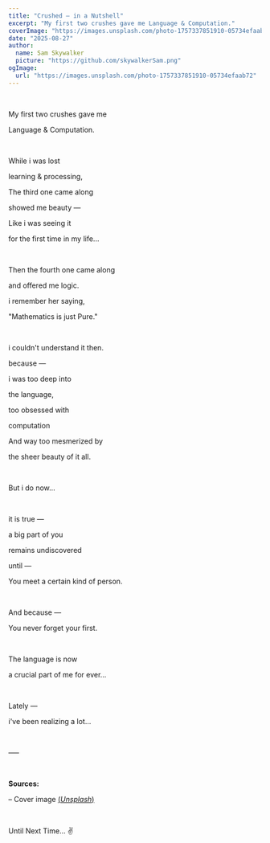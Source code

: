 ```yaml
---
title: "Crushed — in a Nutshell"
excerpt: "My first two crushes gave me Language & Computation."
coverImage: "https://images.unsplash.com/photo-1757337851910-05734efaab72"
date: "2025-08-27"
author:
  name: Sam Skywalker
  picture: "https://github.com/skywalkerSam.png"
ogImage:
  url: "https://images.unsplash.com/photo-1757337851910-05734efaab72"
---
```


&nbsp;

My first two crushes gave me

Language & Computation.

&nbsp;

While i was lost

learning & processing,

The third one came along

showed me beauty —

Like i was seeing it

for the first time in my life...

&nbsp;

Then the fourth one came along

and offered me logic.

i remember her saying,

"Mathematics is just Pure."

&nbsp;

i couldn't understand it then.

because —

i was too deep into

the language,

too obsessed with

computation

And way too mesmerized by

the sheer beauty of it all.

&nbsp;

But i do now...

&nbsp;

it is true —

a big part of you

remains undiscovered

until —

You meet a certain kind of person.

&nbsp;

And because —

You never forget your first.

&nbsp;

The language is now

a crucial part of me for ever...

&nbsp;

Lately —

i've been realizing a lot...

&nbsp;

–––

&nbsp;

**Sources:**

– Cover image [(_Unsplash_)](https://unsplash.com/photos/Txto31Mk7No)

&nbsp;

Until Next Time... ✌️

&nbsp;
